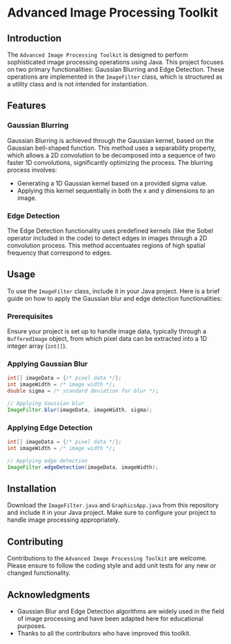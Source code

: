 # Advanced Image Processing Toolkit

## Introduction

The `Advanced Image Processing Toolkit` is designed to perform sophisticated image processing operations using Java. This project focuses on two primary functionalities: Gaussian Blurring and Edge Detection. These operations are implemented in the `ImageFilter` class, which is structured as a utility class and is not intended for instantiation.

## Features

### Gaussian Blurring
Gaussian Blurring is achieved through the Gaussian kernel, based on the Gaussian bell-shaped function. This method uses a separability property, which allows a 2D convolution to be decomposed into a sequence of two faster 1D convolutions, significantly optimizing the process. The blurring process involves:
- Generating a 1D Gaussian kernel based on a provided sigma value.
- Applying this kernel sequentially in both the x and y dimensions to an image.

### Edge Detection
The Edge Detection functionality uses predefined kernels (like the Sobel operator included in the code) to detect edges in images through a 2D convolution process. This method accentuates regions of high spatial frequency that correspond to edges.

## Usage

To use the `ImageFilter` class, include it in your Java project. Here is a brief guide on how to apply the Gaussian blur and edge detection functionalities:

### Prerequisites
Ensure your project is set up to handle image data, typically through a `BufferedImage` object, from which pixel data can be extracted into a 1D integer array (`int[]`).

### Applying Gaussian Blur
```java
int[] imageData = {/* pixel data */};
int imageWidth = /* image width */;
double sigma = /* standard deviation for blur */;

// Applying Gaussian blur
ImageFilter.blur(imageData, imageWidth, sigma);
```

### Applying Edge Detection
```java
int[] imageData = {/* pixel data */};
int imageWidth = /* image width */;

// Applying edge detection
ImageFilter.edgeDetection(imageData, imageWidth);
```

## Installation

Download the `ImageFilter.java` and `GraphicsApp.java` from this repository and include it in your Java project. Make sure to configure your project to handle image processing appropriately.

## Contributing

Contributions to the `Advanced Image Processing Toolkit` are welcome. Please ensure to follow the coding style and add unit tests for any new or changed functionality.


## Acknowledgments

- Gaussian Blur and Edge Detection algorithms are widely used in the field of image processing and have been adapted here for educational purposes.
- Thanks to all the contributors who have improved this toolkit.
